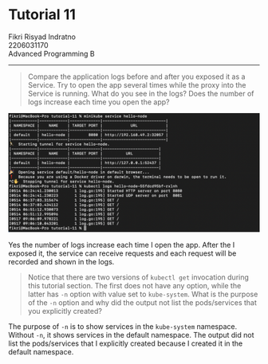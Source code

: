 # Tutorial 11
Fikri Risyad Indratno</br>
2206031170</br>
Advanced Programming B</br>

---

> Compare the application logs before and after you exposed it as a Service. Try to open the app several times while the proxy into the Service is running. What do you see in the logs? Does the number of logs increase each time you open the app?

![](images/img1.png)

Yes the number of logs increase each time I open the app. After the I exposed it, the service can receive requests and each request will be recorded and shown in the logs.

> Notice that there are two versions of `kubectl get` invocation during this tutorial section. The first does not have any option, while the latter has `-n` option with value set to `kube-system`. What is the purpose of the `-n` option and why did the output not list the pods/services that you explicitly created?

The purpose of `-n` is to show services in the `kube-system` namespace. Without `-n`, it shows services in the default namespace. The output did not list the pods/services that I explicitly created because I created it in the default namespace.